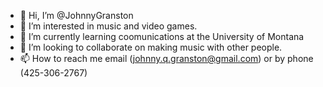 - 👋 Hi, I’m @JohnnyGranston
- 👀 I’m interested in music and video games.
- 🌱 I’m currently learning coomunications at the University of Montana
- 💞️ I’m looking to collaborate on making music with other people. 
- 📫 How to reach me email (johnny.q.granston@gmail.com) or by phone (425-306-2767) 

<!---
JohnnyGranston/JohnnyGranston is a ✨ special ✨ repository because its `README.md` (this file) appears on your GitHub profile.
You can click the Preview link to take a look at your changes.
--->
